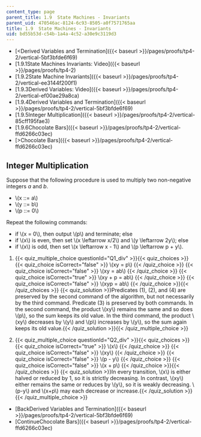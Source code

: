 ```yaml
---
content_type: page
parent_title: 1.9  State Machines - Invariants
parent_uid: 470546ac-8124-6c93-8505-a0f7571765aa
title: 1.9  State Machines - Invariants
uid: bd55b53d-c54b-1a4a-4c52-a30e9c3119d3
---
```


*   [\<Derived Variables and Termination]({{< baseurl >}}/pages/proofs/tp4-2/vertical-5bf3bfde6f69)
*   [1.9.1State Machines Invariants: Video]({{< baseurl >}}/pages/proofs/tp4-2)
*   [1.9.2State Machine Invariants]({{< baseurl >}}/pages/proofs/tp4-2/vertical-ee3144f200f1)
*   [1.9.3Derived Variables: Video]({{< baseurl >}}/pages/proofs/tp4-2/vertical-ef00ae29a8ca)
*   [1.9.4Derived Variables and Termination]({{< baseurl >}}/pages/proofs/tp4-2/vertical-5bf3bfde6f69)
*   [1.9.5Integer Multiplication]({{< baseurl >}}/pages/proofs/tp4-2/vertical-85cff195fae3)
*   [1.9.6Chocolate Bars]({{< baseurl >}}/pages/proofs/tp4-2/vertical-ffd6266c03ec)
*   [\>Chocolate Bars]({{< baseurl >}}/pages/proofs/tp4-2/vertical-ffd6266c03ec)

Integer Multiplication
----------------------

  

Suppose that the following procedure is used to multiply two non-negative integers _a_ and _b_.

*   \\(x ::= a\\)
*   \\(y ::= b\\)
*   \\(p ::= 0\\)

Repeat the following commands:

*   if \\(x = 0\\), then output \\(p\\) and terminate; else
*   if \\(x\\) is even, then set \\(x \\leftarrow x/2\\) and \\(y \\leftarrow 2y\\); else
*   if \\(x\\) is odd, then set \\(x \\leftarrow x - 1\\) and \\(p \\leftarrow p + y\\).

  

1.  {{< quiz_multiple_choice questionId="Q1_div" >}}{{< quiz_choices >}}{{< quiz_choice isCorrect="false" >}}&nbsp;\\(xy = p\\)&nbsp;{{< /quiz_choice >}}
    {{< quiz_choice isCorrect="false" >}}&nbsp;\\(xy = ab\\)&nbsp;{{< /quiz_choice >}}
    {{< quiz_choice isCorrect="true" >}}&nbsp;\\(xy + p = ab\\)&nbsp;{{< /quiz_choice >}}
    {{< quiz_choice isCorrect="false" >}}&nbsp;\\(xyp = ab\\)&nbsp;{{< /quiz_choice >}}{{< /quiz_choices >}}
    {{< quiz_solution >}}Predicates (1), (2), and (4) are preserved by the second command of the algorithm, but not necessarily by the third command. Predicate (3) is preserved by both commands. In the second command, the product \\(xy\\) remains the same and so does \\(p\\), so the sum keeps its old value. In the third command, the product \\(xy\\) decreases by \\(y\\) and \\(p\\) increases by \\(y\\), so the sum again keeps its old value.{{< /quiz_solution >}}{{< /quiz_multiple_choice >}}
  
3.  {{< quiz_multiple_choice questionId="Q2_div" >}}{{< quiz_choices >}}{{< quiz_choice isCorrect="true" >}}&nbsp;\\(x\\)&nbsp;{{< /quiz_choice >}}
    {{< quiz_choice isCorrect="false" >}}&nbsp;\\(xy\\)&nbsp;{{< /quiz_choice >}}
    {{< quiz_choice isCorrect="false" >}}&nbsp;\\(p - y\\)&nbsp;{{< /quiz_choice >}}
    {{< quiz_choice isCorrect="false" >}}&nbsp;\\(x + p\\)&nbsp;{{< /quiz_choice >}}{{< /quiz_choices >}}
    {{< quiz_solution >}}In every transition, \\(x\\) is either halved or reduced by 1, so it is strictly decreasing. In contrast, \\(xy\\) either remains the same or reduces by \\(y\\), so it is weakly decreasing. \\(p-y\\) and \\(x+p\\) may each decrease or increase.{{< /quiz_solution >}}{{< /quiz_multiple_choice >}}

*   [BackDerived Variables and Termination]({{< baseurl >}}/pages/proofs/tp4-2/vertical-5bf3bfde6f69)
*   [ContinueChocolate Bars]({{< baseurl >}}/pages/proofs/tp4-2/vertical-ffd6266c03ec)